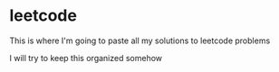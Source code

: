 # leetcode

This is where I'm going to paste all my solutions to leetcode problems

I will try to keep this organized somehow
